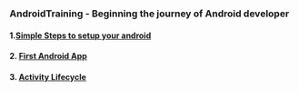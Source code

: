 ### AndroidTraining - Beginning the journey of Android developer
#### 1.[Simple Steps to setup your android](https://github.com/faheema/AndroidTraining/wiki/AndroidSetup)
#### 2. [First Android App](https://github.com/faheema/AndroidTraining/tree/master/FirstApp)
#### 3. [Activity Lifecycle](https://github.com/faheema/AndroidTraining/tree/master/SimpleActivityLifeCycle)
       



